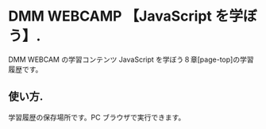 # DMM WEBCAMP 【JavaScript を学ぼう】.

DMM WEBCAM の学習コンテンツ JavaScript を学ぼう８章[page-top]の学習履歴です。

## 使い方.

学習履歴の保存場所です。PC ブラウザで実行できます。
